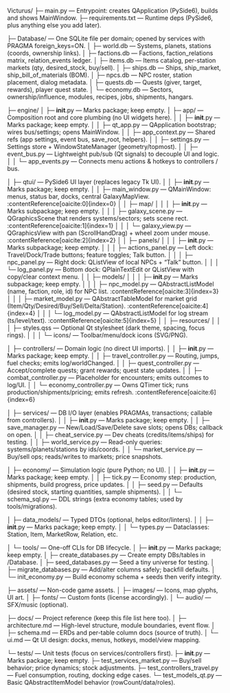 Victurus/
├─ main.py  — Entrypoint: creates QApplication (PySide6), builds and shows MainWindow.
├─ requirements.txt  — Runtime deps (PySide6, plus anything else you add later).

├─ Database/  — One SQLite file per domain; opened by services with PRAGMA foreign_keys=ON.
│  ├─ world.db     — Systems, planets, stations (coords, ownership links).
│  ├─ factions.db  — Factions, faction_relations matrix, relation_events ledger.
│  ├─ items.db     — Items catalog, per-station markets (qty, desired_stock, buy/sell).
│  ├─ ships.db     — Ships, ship_market, ship_bill_of_materials (BOM).
│  ├─ npcs.db      — NPC roster, station placement, dialog metadata.
│  ├─ quests.db    — Quests (giver, target, rewards), player quest state.
│  └─ economy.db   — Sectors, ownership/influence, modules, recipes, jobs, shipments, hangars.

├─ engine/
│  ├─ __init__.py  — Marks package; keep empty.
│  ├─ app/  — Composition root and core plumbing (no UI widgets here).
│  │  ├─ __init__.py             — Marks package; keep empty.
│  │  ├─ qt_app.py               — QApplication bootstrap; wires bus/settings; opens MainWindow.
│  │  ├─ app_context.py          — Shared refs (app settings, event bus, save_root, helpers).
│  │  ├─ settings.py             — Settings store + WindowStateManager (geometry/topmost).
│  │  ├─ event_bus.py            — Lightweight pub/sub (Qt signals) to decouple UI and logic.
│  │  └─ app_events.py           — Connects menu actions & hotkeys to controllers / bus.

│  ├─ qtui/  — PySide6 UI layer (replaces legacy Tk UI).
│  │  ├─ __init__.py             — Marks package; keep empty.
│  │  ├─ main_window.py          — QMainWindow: menus, status bar, docks, central GalaxyMapView.  :contentReference[oaicite:0]{index=0}
│  │  ├─ map/
│  │  │  ├─ __init__.py          — Marks subpackage; keep empty.
│  │  │  ├─ galaxy_scene.py      — QGraphicsScene that renders systems/sectors; sets scene rect.  :contentReference[oaicite:1]{index=1}
│  │  │  └─ galaxy_view.py       — QGraphicsView with pan (ScrollHandDrag) + wheel zoom under mouse.  :contentReference[oaicite:2]{index=2}
│  │  ├─ panels/
│  │  │  ├─ __init__.py          — Marks subpackage; keep empty.
│  │  │  ├─ actions_panel.py     — Left dock: Travel/Dock/Trade buttons; feature toggles; Talk button.
│  │  │  ├─ npc_panel.py         — Right dock: QListView of local NPCs + “Talk” button.
│  │  │  └─ log_panel.py         — Bottom dock: QPlainTextEdit or QListView with copy/clear context menu.
│  │  ├─ models/
│  │  │  ├─ __init__.py          — Marks subpackage; keep empty.
│  │  │  ├─ npc_model.py         — QAbstractListModel (name, faction, role, id) for NPC list.  :contentReference[oaicite:3]{index=3}
│  │  │  ├─ market_model.py      — QAbstractTableModel for market grid (Item/Qty/Desired/Buy/Sell/Delta/Station).  :contentReference[oaicite:4]{index=4}
│  │  │  └─ log_model.py         — QAbstractListModel for log stream (ts/level/text).  :contentReference[oaicite:5]{index=5}
│  │  ├─ resources/
│  │  │  ├─ styles.qss           — Optional Qt stylesheet (dark theme, spacing, focus rings).
│  │  │  └─ icons/               — Toolbar/menu/dock icons (SVG/PNG).

│  ├─ controllers/  — Domain logic (no direct UI imports).
│  │  ├─ __init__.py             — Marks package; keep empty.
│  │  ├─ travel_controller.py    — Routing, jumps, fuel checks; emits log/worldChanged.
│  │  ├─ quest_controller.py     — Accept/complete quests; grant rewards; quest state updates.
│  │  ├─ combat_controller.py    — Placeholder for encounters; emits outcomes to log/UI.
│  │  └─ economy_controller.py   — Owns QTimer tick; runs production/shipments/pricing; emits refresh.  :contentReference[oaicite:6]{index=6}

│  ├─ services/  — DB I/O layer (enables PRAGMAs, transactions; callable from controllers).
│  │  ├─ __init__.py             — Marks package; keep empty.
│  │  ├─ save_manager.py         — New/Load/Save/Delete save slots; opens DBs; callback on open.
│  │  ├─ cheat_service.py        — Dev cheats (credits/items/ships) for testing.
│  │  ├─ world_service.py        — Read-only queries: systems/planets/stations by ids/coords.
│  │  └─ market_service.py       — Buy/sell ops; reads/writes to markets; price snapshots.

│  ├─ economy/  — Simulation logic (pure Python; no UI).
│  │  ├─ __init__.py             — Marks package; keep empty.
│  │  ├─ tick.py                 — Economy step: production, shipments, build progress, price updates.
│  │  ├─ seed.py                 — Defaults (desired stock, starting quantities, sample shipments).
│  │  └─ schema_sql.py           — DDL strings (extra economy tables; used by tools/migrations).

│  ├─ data_models/  — Typed DTOs (optional, helps editor/linters).
│  │  ├─ __init__.py             — Marks package; keep empty.
│  │  └─ types.py                — Dataclasses: Station, Item, MarketRow, Relation, etc.

│  └─ tools/  — One-off CLIs for DB lifecycle.
│     ├─ __init__.py             — Marks package; keep empty.
│     ├─ create_databases.py     — Create empty DBs/tables in /Database.
│     ├─ seed_databases.py       — Seed a tiny universe for testing.
│     ├─ migrate_databases.py    — Add/alter columns safely; backfill defaults.
│     └─ init_economy.py         — Build economy schema + seeds then verify integrity.

├─ assets/  — Non-code game assets.
│  ├─ images/  — Icons, map glyphs, UI art.
│  ├─ fonts/   — Custom fonts (license accordingly).
│  └─ audio/   — SFX/music (optional).

├─ docs/  — Project reference (keep this file list here too).
│  ├─ architecture.md  — High-level structure, module boundaries, event flow.
│  ├─ schema.md        — ERDs and per-table column docs (source of truth).
│  └─ ui.md            — Qt UI design: docks, menus, hotkeys, model/view mapping.

└─ tests/  — Unit tests (focus on services/controllers first).
   ├─ __init__.py                — Marks package; keep empty.
   ├─ test_services_market.py    — Buy/sell behavior; price dynamics; stock adjustments.
   ├─ test_controllers_travel.py — Fuel consumption, routing, docking edge cases.
   └─ test_models_qt.py          — Basic QAbstractItemModel behavior (rowCount/data/roles).